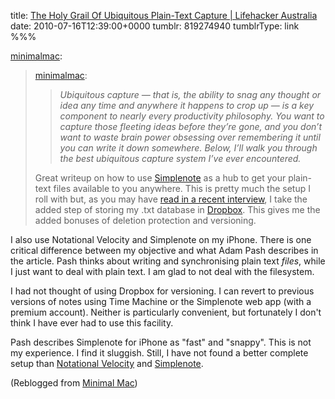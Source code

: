 title: [The Holy Grail Of Ubiquitous Plain-Text Capture | Lifehacker Australia](http://www.lifehacker.com.au/2010/07/the-holy-grail-of-ubiquitous-plain-text-capture/#more-363729)
date: 2010-07-16T12:39:00+0000
tumblr: 819274940
tumblrType: link
%%%

<p><a href="http://minimalmac.com/post/806562867/the-holy-grail-of-ubiquitous-plain-text-capture" class="tumblr_blog">minimalmac</a>:</p>

<blockquote><p><a class="tumblr_blog" href="https://minimalmac.tumblr.com/post/806562867">minimalmac</a>:</p><blockquote><em>Ubiquitous capture — that is, the ability to snag any thought or idea any time and anywhere it happens to crop up — is a key component to nearly every productivity philosophy. You want to capture those fleeting ideas before they’re gone, and you don’t want to waste brain power obsessing over remembering it until you can write it down somewhere. Below, I’ll walk you through the best ubiquitous capture system I’ve ever encountered.</em></blockquote>
<p>Great writeup on how to use <a href="http://simplenoteapp.com/">Simplenote</a> as a hub to get your plain-text files available to you anywhere. This is pretty much the setup I roll with but, as you may have <a href="http://nerdgap.com/post/785571607/talking-tools-with-patrick-rhone-of-minimal-mac">read in a recent interview</a>, I take the added step of storing my .txt database in <a href="https://www.dropbox.com/referrals/NTE1NzU5">Dropbox</a>. This gives me the added bonuses of deletion protection and versioning.</p></blockquote>

<p></p>

I also use Notational Velocity and Simplenote on my iPhone. There is one critical difference between my objective and what Adam Pash describes in the article. Pash thinks about writing and synchronising plain text *files*, while I just want to deal with plain text. I am glad to not deal with the filesystem. 

I had not thought of using Dropbox for versioning. I can revert to previous versions of notes using Time Machine or the Simplenote web app (with a premium account). Neither is particularly convenient, but fortunately I don't think I have ever had to use this facility. 

Pash describes Simplenote for iPhone as "fast" and "snappy". This is not my experience. I find it sluggish. Still, I have not found a better complete setup than [Notational Velocity](http://notational.net/) and [Simplenote](http://simplenoteapp.com/). 

(Reblogged from [Minimal Mac](https://minimalmac.com/post/806562867/the-holy-grail-of-ubiquitous-plain-text-capture))
